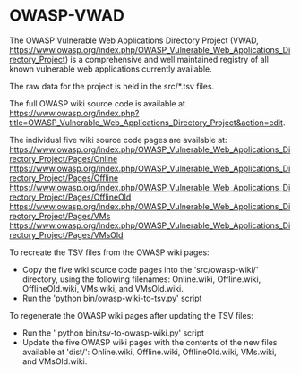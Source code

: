 OWASP-VWAD
==========

The OWASP Vulnerable Web Applications Directory Project (VWAD, https://www.owasp.org/index.php/OWASP_Vulnerable_Web_Applications_Directory_Project) is a comprehensive and well maintained registry of all known vulnerable web applications currently available.

The raw data for the project is held in the src/*.tsv files.

The full OWASP wiki source code is available at https://www.owasp.org/index.php?title=OWASP_Vulnerable_Web_Applications_Directory_Project&action=edit.

The individual five wiki source code pages are available at:
https://www.owasp.org/index.php/OWASP_Vulnerable_Web_Applications_Directory_Project/Pages/Online
https://www.owasp.org/index.php/OWASP_Vulnerable_Web_Applications_Directory_Project/Pages/Offline
https://www.owasp.org/index.php/OWASP_Vulnerable_Web_Applications_Directory_Project/Pages/OfflineOld
https://www.owasp.org/index.php/OWASP_Vulnerable_Web_Applications_Directory_Project/Pages/VMs
https://www.owasp.org/index.php/OWASP_Vulnerable_Web_Applications_Directory_Project/Pages/VMsOld

To recreate the TSV files from the OWASP wiki pages:
* Copy the five wiki source code pages into the 'src/owasp-wiki/' directory, using the following filenames: Online.wiki, Offline.wiki, OfflineOld.wiki, VMs.wiki, and VMsOld.wiki.
* Run the 'python bin/owasp-wiki-to-tsv.py' script

To regenerate the OWASP wiki pages after updating the TSV files:
* Run the ' python bin/tsv-to-owasp-wiki.py' script
* Update the five OWASP wiki pages with the contents of the new files available at 'dist/': Online.wiki, Offline.wiki, OfflineOld.wiki, VMs.wiki, and VMsOld.wiki.

